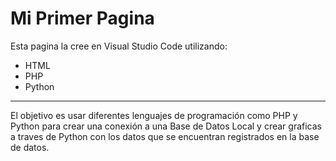 # Mi Primer Pagina
Esta pagina la cree en Visual Studio Code utilizando:
* HTML
* PHP
* Python
---
El objetivo es usar diferentes lenguajes de programación como PHP y Python para crear
una conexión a una Base de Datos Local y crear graficas a traves de Python con los 
datos que se encuentran registrados en la base de datos.
